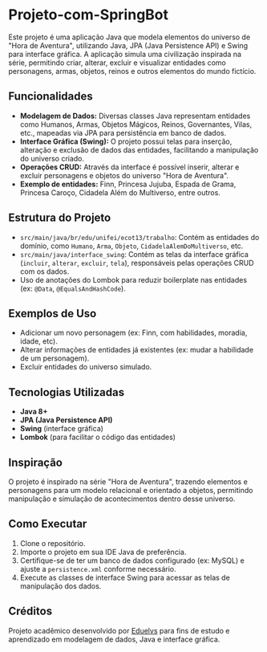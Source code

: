 # Projeto-com-SpringBot

Este projeto é uma aplicação Java que modela elementos do universo de "Hora de Aventura", utilizando Java, JPA (Java Persistence API) e Swing para interface gráfica. A aplicação simula uma civilização inspirada na série, permitindo criar, alterar, excluir e visualizar entidades como personagens, armas, objetos, reinos e outros elementos do mundo fictício.

## Funcionalidades

- **Modelagem de Dados:** Diversas classes Java representam entidades como Humanos, Armas, Objetos Mágicos, Reinos, Governantes, Vilas, etc., mapeadas via JPA para persistência em banco de dados.
- **Interface Gráfica (Swing):** O projeto possui telas para inserção, alteração e exclusão de dados das entidades, facilitando a manipulação do universo criado.
- **Operações CRUD:** Através da interface é possível inserir, alterar e excluir personagens e objetos do universo "Hora de Aventura".
- **Exemplo de entidades:** Finn, Princesa Jujuba, Espada de Grama, Princesa Caroço, Cidadela Além do Multiverso, entre outros.

## Estrutura do Projeto

- `src/main/java/br/edu/unifei/ecot13/trabalho`: Contém as entidades do domínio, como `Humano`, `Arma`, `Objeto`, `CidadelaAlemDoMultiverso`, etc.
- `src/main/java/interface_swing`: Contém as telas da interface gráfica (`incluir`, `alterar`, `excluir`, `tela`), responsáveis pelas operações CRUD com os dados.
- Uso de anotações do Lombok para reduzir boilerplate nas entidades (ex: `@Data`, `@EqualsAndHashCode`).

## Exemplos de Uso

- Adicionar um novo personagem (ex: Finn, com habilidades, moradia, idade, etc).
- Alterar informações de entidades já existentes (ex: mudar a habilidade de um personagem).
- Excluir entidades do universo simulado.

## Tecnologias Utilizadas

- **Java 8+**
- **JPA (Java Persistence API)**
- **Swing** (interface gráfica)
- **Lombok** (para facilitar o código das entidades)

## Inspiração

O projeto é inspirado na série "Hora de Aventura", trazendo elementos e personagens para um modelo relacional e orientado a objetos, permitindo manipulação e simulação de acontecimentos dentro desse universo.

## Como Executar

1. Clone o repositório.
2. Importe o projeto em sua IDE Java de preferência.
3. Certifique-se de ter um banco de dados configurado (ex: MySQL) e ajuste a `persistence.xml` conforme necessário.
4. Execute as classes de interface Swing para acessar as telas de manipulação dos dados.

## Créditos

Projeto acadêmico desenvolvido por [Eduelvs](https://github.com/Eduelvs) para fins de estudo e aprendizado em modelagem de dados, Java e interface gráfica.
